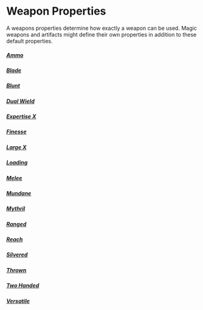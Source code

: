 # Weapon Properties
A weapons properties determine how exactly a weapon can be used. Magic weapons and artifacts might define their own properties in addition to these default properties.
##### [Ammo](Ammo%20Property.md)
##### [Blade](Blade%20Property.md)
##### [Blunt](Blunt%20Property.md)
##### [Dual Wield](Dual%20Wield%20Property.md)
##### [Expertise X](Expertise%20X%20Property.md)
##### [Finesse](Finesse%20Property.md)
##### [Large X](Large%20X%20Property.md)
##### [Loading](Loading%20Property.md)
##### [Melee](Melee%20Property.md)
##### [Mundane](../../../Material%20Properties/Mundane%20Property.md)
##### [Mythril](../../../Material%20Properties/Mythril%20Property.md)
##### [Ranged](Ranged%20Property.md)
##### [Reach](Reach%20Property.md)
##### [Silvered](../../../Material%20Properties/Silvered%20Property.md)
##### [Thrown](Thrown%20Property.md)
##### [Two Handed](Two%20Handed%20Property.md)
##### [Versatile](Versatile%20Property.md)